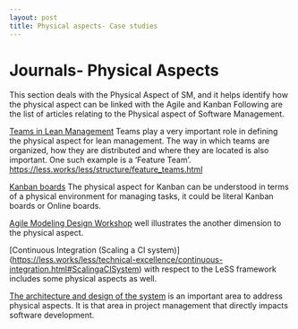 ```yaml
---
layout: post
title: Physical aspects- Case studies
---
```


Journals- Physical Aspects
=================================
This section deals with the Physical Aspect of SM, and it helps identify how the physical aspect can be linked with the Agile and Kanban
Following are the list of articles relating to the Physical aspect of Software Management.

[Teams in Lean Management](https://less.works/less/structure/feature_teams.html)
Teams play a very important role in defining the physical aspect for lean management. The way in which teams are organized, how they are distributed and where they are located is also important. One such example is a ‘Feature Team’.
https://less.works/less/structure/feature_teams.html

[Kanban boards](http://www.pipefy.com/best-practices/physical-vs-online-kanban-board/)
The physical aspect for Kanban can be understood in terms of a physical environment for managing tasks, it could be literal Kanban boards or Online boards.

[Agile Modeling Design Workshop](http://www.craiglarman.com/wiki/index.php?title=Environment_-_U_Shaped_Tables_Layout) well illustrates the another dimension to the physical aspect. 

[Continuous Integration (Scaling a CI system)] (https://less.works/less/technical-excellence/continuous-integration.html#ScalingaCISystem) with respect to the LeSS framework includes some physical aspects as well.
  
[The architecture and design of the system](https://less.works/less/technical-excellence/architecture-design.html) is an important area to address physical aspects. It is that area in project management that directly impacts software development. 



